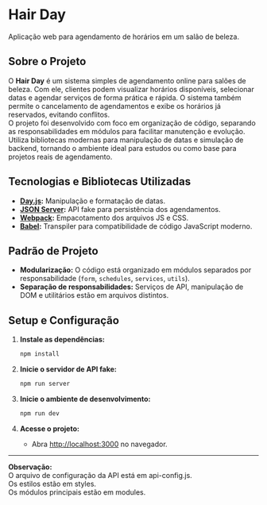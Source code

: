 # Hair Day

Aplicação web para agendamento de horários em um salão de beleza.

## Sobre o Projeto

O **Hair Day** é um sistema simples de agendamento online para salões de beleza. Com ele, clientes podem visualizar horários disponíveis, selecionar datas e agendar serviços de forma prática e rápida. O sistema também permite o cancelamento de agendamentos e exibe os horários já reservados, evitando conflitos.  
O projeto foi desenvolvido com foco em organização de código, separando as responsabilidades em módulos para facilitar manutenção e evolução. Utiliza bibliotecas modernas para manipulação de datas e simulação de backend, tornando o ambiente ideal para estudos ou como base para projetos reais de agendamento.

## Tecnologias e Bibliotecas Utilizadas

- **[Day.js](https://day.js.org/):** Manipulação e formatação de datas.
- **[JSON Server](https://github.com/typicode/json-server):** API fake para persistência dos agendamentos.
- **[Webpack](https://webpack.js.org/):** Empacotamento dos arquivos JS e CSS.
- **[Babel](https://babeljs.io/):** Transpiler para compatibilidade de código JavaScript moderno.

## Padrão de Projeto

- **Modularização:** O código está organizado em módulos separados por responsabilidade (`form`, `schedules`, `services`, `utils`).
- **Separação de responsabilidades:** Serviços de API, manipulação de DOM e utilitários estão em arquivos distintos.

## Setup e Configuração

1. **Instale as dependências:**

   ```sh
   npm install
   ```

2. **Inicie o servidor de API fake:**

   ```sh
   npm run server
   ```

3. **Inicie o ambiente de desenvolvimento:**

   ```sh
   npm run dev
   ```

4. **Acesse o projeto:**
   - Abra [http://localhost:3000](http://localhost:3000) no navegador.

---

**Observação:**  
O arquivo de configuração da API está em api-config.js.  
Os estilos estão em styles.  
Os módulos principais estão em modules.
